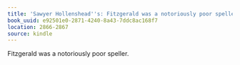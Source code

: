 ```yaml
---
title: 'Sawyer Hollenshead''s: Fitzgerald was a notoriously poor speller.'
book_uuid: e92501e0-2871-4240-8a43-7ddc8ac168f7
location: 2866-2867
source: kindle
---
```


Fitzgerald was a notoriously poor speller.